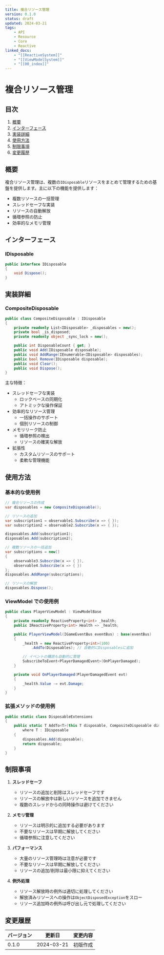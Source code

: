 ```yaml
---
title: 複合リソース管理
version: 0.1.0
status: draft
updated: 2024-03-21
tags:
    - API
    - Resource
    - Core
    - Reactive
linked_docs:
    - "[[ReactiveSystem]]"
    - "[[ViewModelSystem]]"
    - "[[00_index]]"
---
```


# 複合リソース管理

## 目次

1. [概要](#概要)
2. [インターフェース](#インターフェース)
3. [実装詳細](#実装詳細)
4. [使用方法](#使用方法)
5. [制限事項](#制限事項)
6. [変更履歴](#変更履歴)

## 概要

複合リソース管理は、複数の`IDisposable`リソースをまとめて管理するための基盤を提供します。主に以下の機能を提供します：

-   複数リソースの一括管理
-   スレッドセーフな実装
-   リソースの自動解放
-   循環参照の防止
-   効率的なメモリ管理

## インターフェース

### IDisposable

```csharp
public interface IDisposable
{
    void Dispose();
}
```

## 実装詳細

### CompositeDisposable

```csharp
public class CompositeDisposable : IDisposable
{
    private readonly List<IDisposable> _disposables = new();
    private bool _is_disposed;
    private readonly object _sync_lock = new();

    public int DisposableCount { get; }
    public void Add(IDisposable disposable);
    public void AddRange(IEnumerable<IDisposable> disposables);
    public bool Remove(IDisposable disposable);
    public void Clear();
    public void Dispose();
}
```

主な特徴：

-   スレッドセーフな実装
    -   ロックベースの同期化
    -   アトミックな操作保証
-   効率的なリソース管理
    -   一括操作のサポート
    -   個別リソースの制御
-   メモリリーク防止
    -   循環参照の検出
    -   リソースの確実な解放
-   拡張性
    -   カスタムリソースのサポート
    -   柔軟な管理機能

## 使用方法

### 基本的な使用例

```csharp
// 複合リソースの作成
var disposables = new CompositeDisposable();

// リソースの追加
var subscription1 = observable1.Subscribe(x => { });
var subscription2 = observable2.Subscribe(x => { });

disposables.Add(subscription1);
disposables.Add(subscription2);

// 複数リソースの一括追加
var subscriptions = new[]
{
    observable3.Subscribe(x => { }),
    observable4.Subscribe(x => { })
};
disposables.AddRange(subscriptions);

// リソースの解放
disposables.Dispose();
```

### ViewModel での使用例

```csharp
public class PlayerViewModel : ViewModelBase
{
    private readonly ReactiveProperty<int> _health;
    public IReactiveProperty<int> Health => _health;

    public PlayerViewModel(IGameEventBus eventBus) : base(eventBus)
    {
        _health = new ReactiveProperty<int>(100)
            .AddTo(Disposables); // 自動的にDisposablesに追加

        // イベントの購読も自動的に管理
        SubscribeToEvent<PlayerDamagedEvent>(OnPlayerDamaged);
    }

    private void OnPlayerDamaged(PlayerDamagedEvent evt)
    {
        _health.Value -= evt.Damage;
    }
}
```

### 拡張メソッドの使用例

```csharp
public static class DisposableExtensions
{
    public static T AddTo<T>(this T disposable, CompositeDisposable disposables)
        where T : IDisposable
    {
        disposables.Add(disposable);
        return disposable;
    }
}
```

## 制限事項

1. **スレッドセーフ**

    - リソースの追加と削除はスレッドセーフです
    - リソースの解放中は新しいリソースを追加できません
    - 複数のスレッドからの同時操作は避けてください

2. **メモリ管理**

    - リソースは明示的に追加する必要があります
    - 不要なリソースは早期に解放してください
    - 循環参照に注意してください

3. **パフォーマンス**

    - 大量のリソース管理時は注意が必要です
    - 不要なリソースは早期に解放してください
    - リソースの追加/削除は最小限に抑えてください

4. **例外処理**

    - リソース解放時の例外は適切に処理してください
    - 解放済みリソースへの操作は`ObjectDisposedException`をスロー
    - リソース追加時の例外は呼び出し元で処理してください

## 変更履歴

| バージョン | 更新日     | 変更内容 |
| ---------- | ---------- | -------- |
| 0.1.0      | 2024-03-21 | 初版作成 |
